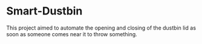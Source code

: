 # Smart-Dustbin
This project aimed to automate the opening and closing of the dustbin lid as soon as someone comes near it to throw something.
